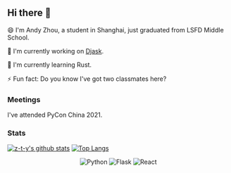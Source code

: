 ## Hi there 👋

😄 I'm Andy Zhou, a student in Shanghai, just graduated from LSFD Middle School.

🔭 I'm currently working on [Djask](https://github.com/z-t-y/Djask).

🌱 I'm currently learning Rust.

⚡ Fun fact: Do you know I've got two classmates here? 

### Meetings

I've attended PyCon China 2021.

### Stats

[![z-t-y's github stats](https://github-readme-stats.vercel.app/api?username=z-t-y&show_icons=true)](https://github.com/z-t-y)
[![Top Langs](https://github-readme-stats.vercel.app/api/top-langs/?username=z-t-y&hide=mako&layout=compact)](https://github.com/z-t-y)

<div align="center">

  ![Python](https://img.shields.io/badge/-python-blue?logo=python&style=for-the-badge&logoColor=white)
  ![Flask](https://img.shields.io/badge/-flask-white?logo=flask&style=for-the-badge&logoColor=black)
  ![React](https://img.shields.io/badge/-react-282c34?logo=react&style=for-the-badge&logoColor=61dafb)

</div>
